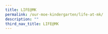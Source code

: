 ```yaml
---
title: LIFE@MK
permalink: /our-moe-kindergarten/life-at-mk/
description: ""
third_nav_title: LIFE@MK
---
```


